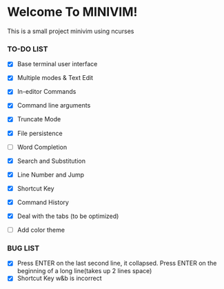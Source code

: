 # Welcome To MINIVIM!

This is a small project minivim using ncurses

### TO-DO LIST

- [x] Base terminal user interface
- [x] Multiple modes & Text Edit
- [x] In-editor Commands
- [x] Command line arguments
- [x] Truncate Mode
- [x] File persistence
- [ ] Word Completion
- [x] Search and Substitution
- [x] Line Number and Jump
- [x] Shortcut Key
- [x] Command History
- [x] Deal with the tabs (to be optimized)
- [ ] Add color theme


### BUG LIST

- [x] Press ENTER on the last second line, it collapsed. Press ENTER on the beginning of a long line(takes up 2 lines space)
- [x] Shortcut Key w&b is incorrect
